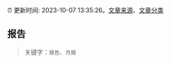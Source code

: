 :alarm_clock: 更新时间: 2023-10-07 13:35:26。[文章来源](/README.md)、[文章分类](/TAGS.md)

## 报告


> 关键字：`报告`、`月报`



